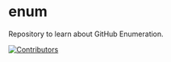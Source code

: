 # enum
Repository to learn about GitHub Enumeration.











































































































































































[![Contributors](https://img.shields.io/badge/Contributors-3-brightgreen)](https://github.com/EurydiceCorp/enum/graphs/contributors)
